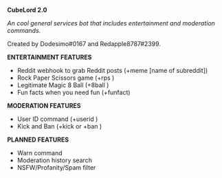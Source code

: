 **CubeLord 2.0**

*An cool general services bot that includes entertainment and moderation commands.*

Created by Dodesimo#0167 and Redapple8787#2399. 

**ENTERTAINMENT FEATURES**
- Reddit webhook to grab Reddit posts (+meme [name of subreddit])
- Rock Paper Scissors game (+rps <choice>)
- Legitimate Magic 8 Ball (+8ball <question to be asked>)
- Fun facts when you need fun (+funfact)

**MODERATION FEATURES**
- User ID command (+userid <target>)
- Kick and Ban (+kick <target> or +ban <target>)

**PLANNED FEATURES**
- Warn command
- Moderation history search
- NSFW/Profanity/Spam filter
